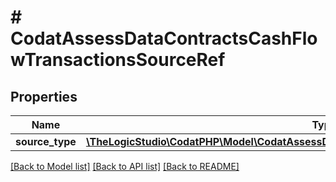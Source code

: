 # # CodatAssessDataContractsCashFlowTransactionsSourceRef

## Properties

Name | Type | Description | Notes
------------ | ------------- | ------------- | -------------
**source_type** | [**\TheLogicStudio\CodatPHP\Model\CodatAssessDataContractsCashFlowTransactionsSourceType**](CodatAssessDataContractsCashFlowTransactionsSourceType.md) |  | [optional]

[[Back to Model list]](../../README.md#models) [[Back to API list]](../../README.md#endpoints) [[Back to README]](../../README.md)

